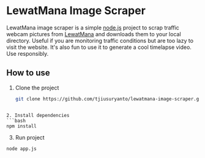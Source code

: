 # LewatMana Image Scraper

LewatMana image scraper is a simple [node.js](http://nodejs.org) project to scrap traffic webcam pictures
from [LewatMana](http://lewatmana.com) and downloads them to your local directory. Useful if you are monitoring
traffic conditions but are too lazy to visit the website. It's also fun to use it to generate a cool timelapse
video. Use responsibly.

## How to use
1. Clone the project
	```bash
    git clone https://github.com/tjiusuryanto/lewatmana-image-scraper.git
  ```

2. Install dependencies
  ```bash
  npm install
  ```

3. Run project
  ```bash
  node app.js
  ```

